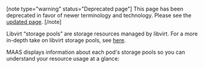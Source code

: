 [note type="warning" status="Deprecated page"]
This page has been deprecated in favor of newer terminology and technology.  Please see the [updated page](/t/vm-host-storage-pools/1525).
[/note]

Libvirt “storage pools” are storage resources managed by libvirt. For a more in-depth take on libvirt storage pools, see [here](https://libvirt.org/storage.html).

MAAS displays information about each pod's storage pools so you can understand your resource usage at a glance:

<!-- vanilla
![storagepoolusage](https://assets.ubuntu.com/v1/5682ed1d-manage-kvm-storage__2.6-libvert-storage-usage.png)
 vanilla -->

<!-- ui
![storagepoolusage](https://assets.ubuntu.com/v1/5682ed1d-manage-kvm-storage__2.6-libvert-storage-usage.png)
 ui -->

<!-- cli
### ADD SUITABLE CLI EXAMPLE OR PRINTOUT ###
 cli -->

<!-- LINKS -->